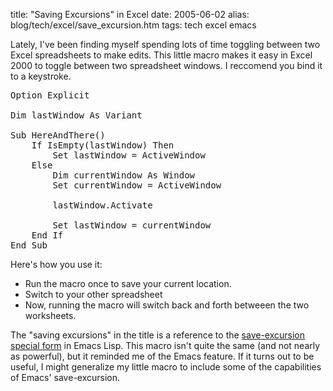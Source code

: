 title: "Saving Excursions" in Excel
date: 2005-06-02
alias: blog/tech/excel/save_excursion.htm
tags: tech excel emacs

Lately, I've been finding myself spending lots of time toggling between
two Excel spreadsheets to make edits. This little macro makes it easy in
Excel 2000 to toggle between two spreadsheet windows.  I reccomend
you bind it to a keystroke.

<pre>
Option Explicit

Dim lastWindow As Variant

Sub HereAndThere()
    If IsEmpty(lastWindow) Then
        Set lastWindow = ActiveWindow
    Else
        Dim currentWindow As Window
        Set currentWindow = ActiveWindow
        
        lastWindow.Activate
        
        Set lastWindow = currentWindow
    End If
End Sub
</pre>

Here's how you use it:

<ul>
<li>Run the macro once to save your current location.
<li>Switch to your other spreadsheet
<li>Now, running the macro will switch back and forth betweeen the two worksheets.
</ul>

The "saving excursions" in the title is a reference to the
<a href="http://www.gnu.org/software/emacs/elisp-manual/html_node/elisp_482.html">save-excursion special
form</a> in Emacs Lisp. This macro isn't quite the same (and not nearly as powerful), but it
reminded me of the Emacs feature.  If it turns out to be useful, I might generalize my
little macro to include some of the capabilities of Emacs' save-excursion.
